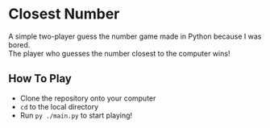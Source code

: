 # Closest Number
A simple two-player guess the number game made in Python because I was bored.
<br> The player who guesses the number closest to the computer wins!

## How To Play
* Clone the repository onto your computer
* `cd` to the local directory
* Run `py ./main.py` to start playing!